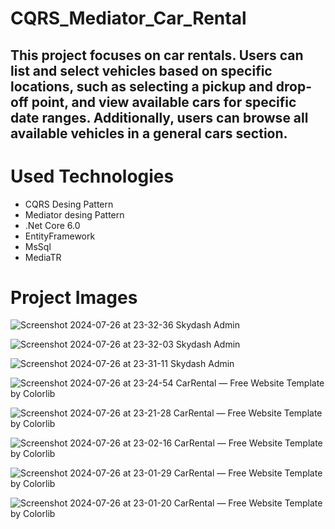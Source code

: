# CQRS_Mediator_Car_Rental

<h2>This project focuses on car rentals. Users can list and select vehicles based on specific locations, such as selecting a pickup and drop-off point, and view available cars for specific date ranges. Additionally, users can browse all available vehicles in a general cars section.</h2>
<h1> Used Technologies </h1>
<ul>
  <li> CQRS Desing Pattern</li>
  <li>Mediator desing Pattern </li>
  <li> .Net Core 6.0</li>
  <li>EntityFramework </li>
  <li>MsSql</li>
  <li>MediaTR</li>

</ul>

<h1>Project Images</h1>

![Screenshot 2024-07-26 at 23-32-36 Skydash Admin](https://github.com/user-attachments/assets/4f869a7b-d13b-428c-a2a7-66b7705917dd)

![Screenshot 2024-07-26 at 23-32-03 Skydash Admin](https://github.com/user-attachments/assets/5876a0f3-b53a-4ffa-becc-34051d942217)

![Screenshot 2024-07-26 at 23-31-11 Skydash Admin](https://github.com/user-attachments/assets/e6da4960-e061-4c99-b8c3-90e3eeca083d)

![Screenshot 2024-07-26 at 23-24-54 CarRental — Free Website Template by Colorlib](https://github.com/user-attachments/assets/8f5eba67-be27-45f6-aab9-c50f8f9a617f)

![Screenshot 2024-07-26 at 23-21-28 CarRental — Free Website Template by Colorlib](https://github.com/user-attachments/assets/03ad40b3-7131-4618-8e83-67aaa482df10)

![Screenshot 2024-07-26 at 23-02-16 CarRental — Free Website Template by Colorlib](https://github.com/user-attachments/assets/3f8f5a25-60ce-49b1-9e5b-f3a676c423c7)

![Screenshot 2024-07-26 at 23-01-29 CarRental — Free Website Template by Colorlib](https://github.com/user-attachments/assets/8bfb6a76-4c0c-4443-9679-ef55dbf9ba87)

![Screenshot 2024-07-26 at 23-01-20 CarRental — Free Website Template by Colorlib](https://github.com/user-attachments/assets/c2136a61-35a8-4017-9146-5b01bb49a916)


